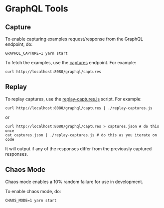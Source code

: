 # GraphQL Tools

## Capture

To enable capturing examples request/response from the GraphQL endpoint,
do:

    GRAPHQL_CAPTURE=1 yarn start

To fetch the examples, use the
[captures](http://localhost:8080/graphql/captures) endpoint. For example:

    curl http://localhost:8080/graphql/captures

## Replay

To replay captures, use the [replay-captures.js](./replay-captures.js)
script. For example:

    curl http://localhost:8080/graphql/captures | ./replay-captures.js

or

    curl http://localhost:8080/graphql/captures > captures.json # do this once
    cat captures.json | ./replay-captures.js # do this as you iterate on code

It will output if any of the responses differ from the previously captured
responses.

## Chaos Mode

Chaos mode enables a 10% random failure for use in development.

To enable chaos mode, do:

    CHAOS_MODE=1 yarn start